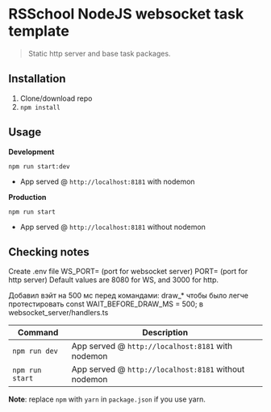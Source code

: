 # RSSchool NodeJS websocket task template
> Static http server and base task packages.

## Installation
1. Clone/download repo
2. `npm install`

## Usage
**Development**

`npm run start:dev`

* App served @ `http://localhost:8181` with nodemon

**Production**

`npm run start`

* App served @ `http://localhost:8181` without nodemon

## Checking notes

Create .env file
WS_PORT= (port for websocket server)
PORT= (port for http server)
Default values are 8080 for WS, and 3000 for http.


Добавил вэйт на 500 мс перед командами:
draw_* чтобы было легче протестировать
const WAIT_BEFORE_DRAW_MS = 500; в websocket_server/handlers.ts



| Command         | Description                                          |
|-----------------|------------------------------------------------------|
| `npm run dev`   | App served @ `http://localhost:8181` with nodemon    |
| `npm run start` | App served @ `http://localhost:8181` without nodemon |

**Note**: replace `npm` with `yarn` in `package.json` if you use yarn.

